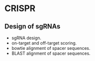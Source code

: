 # CRISPR
## Design of sgRNAs
- sgRNA design.
- on-target and off-target scoring.
- bowtie alignment of spacer sequences.
- BLAST alignment of spacer sequences.
